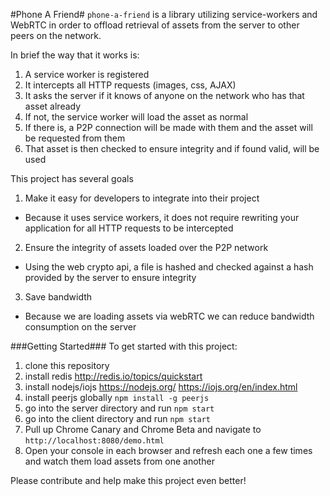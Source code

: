 #Phone A Friend#
`phone-a-friend` is a library utilizing service-workers and WebRTC in order to offload retrieval of assets from the server to other peers on the network.

In brief the way that it works is:
 1. A service worker is registered
 2. It intercepts all HTTP requests (images, css, AJAX)
 3. It asks the server if it knows of anyone on the network who has that asset already
 4. If not, the service worker will load the asset as normal
 5. If there is, a P2P connection will be made with them and the asset will be requested from them
 6. That asset is then checked to ensure integrity and if found valid, will be used

This project has several goals
 1. Make it easy for developers to integrate into their project
  * Because it uses service workers, it does not require rewriting your application for all HTTP requests to be intercepted
 2. Ensure the integrity of assets loaded over the P2P network
  * Using the web crypto api, a file is hashed and checked against a hash provided by the server to ensure integrity
 3. Save bandwidth
  * Because we are loading assets via webRTC we can reduce bandwidth consumption on the server

###Getting Started###
To get started with this project:
 1. clone this repository
 2. install redis http://redis.io/topics/quickstart
 3. install nodejs/iojs https://nodejs.org/ https://iojs.org/en/index.html
 3. install peerjs globally `npm install -g peerjs`
 4. go into the server directory and run `npm start`
 5. go into the client directory and run `npm start`
 6. Pull up Chrome Canary and Chrome Beta and navigate to `http://localhost:8080/demo.html`
 7. Open your console in each browser and refresh each one a few times and watch them load assets from one another

Please contribute and help make this project even better!
